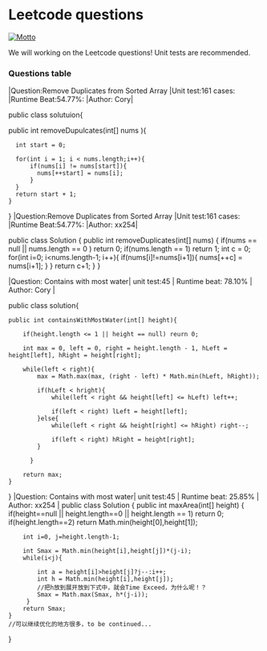 # Leetcode questions
[![Motto](https://img.shields.io/badge/motto-good%20good%20study%2C%20day%20day%20up-red.svg)](https://en.wikipedia.org/wiki/Day_Day_Up)

We will working on the Leetcode questions! Unit tests are recommended.

### Questions table

|Question:Remove Duplicates from Sorted Array |Unit test:161 cases: |Runtime Beat:54.77%: |Author: Cory|

public class solutuion{

  public int removeDupulcates(int[] nums ){
     
      int start = 0;
      
      for(int i = 1; i < nums.length;i++){
          if(nums[i] != nums[start]){
            nums[++start] = nums[i];
          }
      }
      return start + 1;
    }
}
|Question:Remove Duplicates from Sorted Array |Unit test:161 cases: |Runtime Beat:54.77%: |Author: xx254|

public class Solution {
    public int removeDuplicates(int[] nums) {
        if(nums == null || nums.length == 0 )
            return 0;
        if(nums.length == 1)
            return 1;
        int c = 0;
        for(int i=0; i<nums.length-1; i++){
            if(nums[i]!=nums[i+1]){
                nums[++c] = nums[i+1];
            }
        }
        return c+1;
    }
}

|Question: Contains with most water| unit test:45  | Runtime beat: 78.10%   | Author: Cory  |

public class solution{

    public int containsWithMostWater(int[] height){
    
        if(height.length <= 1 || height == null) reurn 0;
        
        int max = 0, left = 0, right = height.length - 1, hLeft = height[left], hRight = height[right];
        
        while(left < right){
            max = Math.max(max, (right - left) * Math.min(hLeft, hRight));
            
            if(hLeft < hright){
                while(left < right && height[left] <= hLeft) left++;
                
                if(left < right) lLeft = height[left];
            }else{
                while(left < right && height[right] <= hRight) right--;
                
                if(left < right) hRight = height[right];
            }
          
          }
          
        return max;
    }
}
|Question: Contains with most water| unit test:45  | Runtime beat: 25.85%   | Author: xx254  |
public class Solution {
    public int maxArea(int[] height) {
        if(height==null || height.length==0 || height.length == 1)
            return 0;
        if(height.length==2)
            return Math.min(height[0],height[1]);
            
        int i=0, j=height.length-1;

        int Smax = Math.min(height[i],height[j])*(j-i);
        while(i<j){

            int a = height[i]>height[j]?j--:i++;
            int h = Math.min(height[i],height[j]);
            //把h放到展开放到下式中，就会Time Exceed，为什么呢！？
            Smax = Math.max(Smax, h*(j-i));
         }
        return Smax;
    }
    //可以继续优化的地方很多，to be continued...
}
